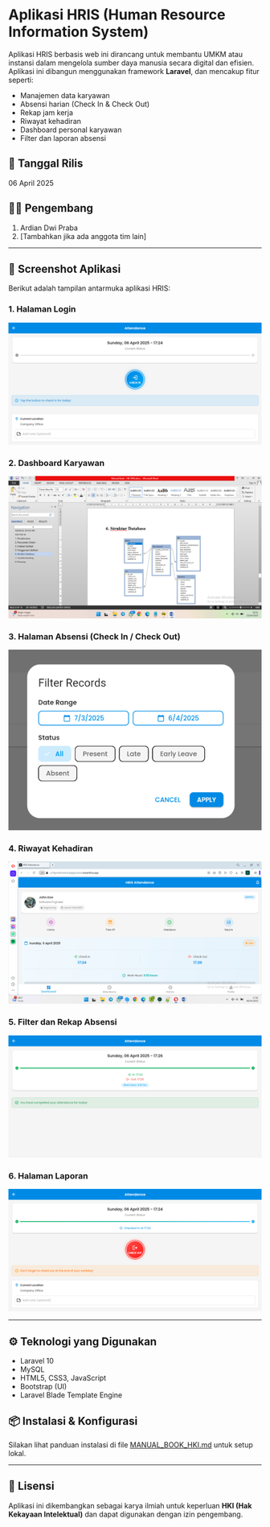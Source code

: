 # Aplikasi HRIS (Human Resource Information System)

Aplikasi HRIS berbasis web ini dirancang untuk membantu UMKM atau instansi dalam mengelola sumber daya manusia secara digital dan efisien. Aplikasi ini dibangun menggunakan framework **Laravel**, dan mencakup fitur seperti:

- Manajemen data karyawan
- Absensi harian (Check In & Check Out)
- Rekap jam kerja
- Riwayat kehadiran
- Dashboard personal karyawan
- Filter dan laporan absensi

## 📅 Tanggal Rilis
06 April 2025

## 👨‍💻 Pengembang
1. Ardian Dwi Praba  
2. [Tambahkan jika ada anggota tim lain]

---

## 📸 Screenshot Aplikasi

Berikut adalah tampilan antarmuka aplikasi HRIS:

### 1. Halaman Login
![Login](https://raw.githubusercontent.com/ardiandp/hki-hris-/refs/heads/main/screenshoot/1.png)

### 2. Dashboard Karyawan
![Dashboard](https://raw.githubusercontent.com/ardiandp/hki-hris-/refs/heads/main/screenshoot/2.png)

### 3. Halaman Absensi (Check In / Check Out)
![Absensi](https://raw.githubusercontent.com/ardiandp/hki-hris-/refs/heads/main/screenshoot/3.png)

### 4. Riwayat Kehadiran
![Riwayat](https://raw.githubusercontent.com/ardiandp/hki-hris-/refs/heads/main/screenshoot/4.png)

### 5. Filter dan Rekap Absensi
![Filter](https://raw.githubusercontent.com/ardiandp/hki-hris-/refs/heads/main/screenshoot/5.png)

### 6. Halaman Laporan
![Laporan](https://raw.githubusercontent.com/ardiandp/hki-hris-/refs/heads/main/screenshoot/6.png)

---

## ⚙️ Teknologi yang Digunakan
- Laravel 10
- MySQL
- HTML5, CSS3, JavaScript
- Bootstrap (UI)
- Laravel Blade Template Engine

## 📦 Instalasi & Konfigurasi
Silakan lihat panduan instalasi di file [MANUAL_BOOK_HKI.md](./MANUAL_BOOK_HKI.md) untuk setup lokal.

---

## 📄 Lisensi
Aplikasi ini dikembangkan sebagai karya ilmiah untuk keperluan **HKI (Hak Kekayaan Intelektual)** dan dapat digunakan dengan izin pengembang.
